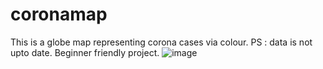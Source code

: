 # coronamap
This is a globe map representing corona cases via colour.
PS : data is not upto date.
Beginner friendly project.
![image](https://user-images.githubusercontent.com/59207745/124081192-d9c5b980-da68-11eb-8fda-352161def0ef.png)
